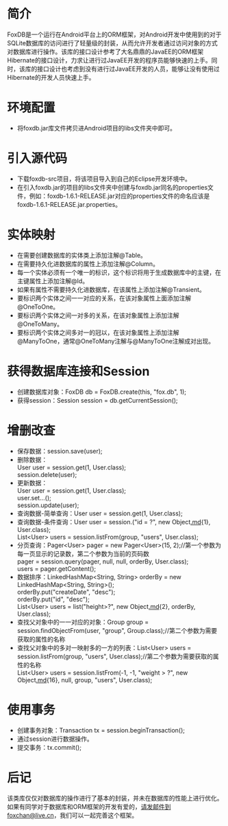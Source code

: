 # 简介 #

FoxDB是一个运行在Android平台上的ORM框架，对Android开发中使用到的对于SQLite数据库的访问进行了轻量级的封装，从而允许开发者通过访问对象的方式对数据库进行操作。该库的接口设计参考了大名鼎鼎的JavaEE的ORM框架Hibernate的接口设计，力求让进行过JavaEE开发的程序员能够快速的上手。同时，该库的接口设计也考虑到没有进行过JavaEE开发的人员，能够让没有使用过Hibernate的开发人员快速上手。


# 环境配置 #

  * 将foxdb.jar库文件拷贝进Android项目的libs文件夹中即可。

# 引入源代码 #

  * 下载foxdb-src项目，将该项目导入到自己的Eclipse开发环境中。
  * 在引入foxdb.jar的项目的libs文件夹中创建与foxdb.jar同名的properties文件，例如：foxdb-1.6.1-RELEASE.jar对应的properties文件的命名应该是foxdb-1.6.1-RELEASE.jar.properties。

# 实体映射 #

  * 在需要创建数据库的实体类上添加注解@Table。
  * 在需要持久化进数据库的属性上添加注解@Column。
  * 每一个实体必须有一个唯一的标识，这个标识将用于生成数据库中的主键，在主键属性上添加注解@Id。
  * 如果有属性不需要持久化进数据库，在该属性上添加注解@Transient。
  * 要标识两个实体之间一一对应的关系，在该对象属性上面添加注解@OneToOne。
  * 要标识两个实体之间一对多的关系，在该对象属性上添加注解@OneToMany。
  * 要标识两个实体之间多对一的冠以，在该对象属性上添加注解@ManyToOne，通常@OneToMany注解与@ManyToOne注解成对出现。

# 获得数据库连接和Session #

  * 创建数据库对象：FoxDB db = FoxDB.create(this, "fox.db", 1);
  * 获得session：Session session = db.getCurrentSession();

# 增删改查 #

  * 保存数据：session.save(user);
  * 删除数据：<br />User user = session.get(1, User.class);<br />session.delete(user);
  * 更新数据：<br />User user = session.get(1, User.class);
<br />user.set...();
<br />session.update(user);
  * 查询数据-简单查询：User user = session.get(1, User.class);
  * 查询数据-条件查询：User user = session.("id = ?", new Object[.md](.md){1}, User.class);<br />List\<User\> users = session.listFrom(group, "users", User.class);
  * 分页查询：Pager\<User\> pager = new Pager\<User\>(15, 2);//第一个参数为每一页显示的记录数，第二个参数为当前的页码数
<br />pager = session.query(pager, null, null, orderBy, User.class);
<br />users = pager.getContent();
  * 数据排序：LinkedHashMap<String, String> orderBy = new LinkedHashMap<String, String>();
<br />orderBy.put("createDate", "desc");
<br />orderBy.put("id", "desc");
<br />List\<User\> users = list("height>?", new Object[.md](.md){2}, orderBy, User.class);
  * 查找父对象中的一一对应的对象：Group group = session.findObjectFrom(user, "group", Group.class);//第二个参数为需要获取的属性的名称
  * 查找父对象中的多对一映射多的一方的列表：List<User\> users = session.listFrom(group, "users", User.class);//第二个参数为需要获取的属性的名称
<br />List<User\> users = session.listFrom(-1, -1, "weight > ?", new Object[.md](.md){16}, null, group, "users", User.class);

# 使用事务 #

  * 创建事务对象：Transaction tx = session.beginTransaction();
  * 通过session进行数据操作。
  * 提交事务：tx.commit();

# 后记 #

该类库仅仅对数据库的操作进行了基本的封装，并未在数据库的性能上进行优化。
<br />如果有同学对于数据库和ORM框架的开发有爱的，请发邮件到foxchan@live.cn，我们可以一起完善这个框架。